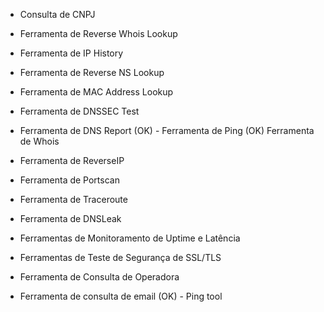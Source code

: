 

- Consulta de CNPJ

- Ferramenta de Reverse Whois Lookup
- Ferramenta de IP History
- Ferramenta de Reverse NS Lookup
- Ferramenta de MAC Address Lookup
- Ferramenta de DNSSEC Test
- Ferramenta de DNS Report
(OK) - Ferramenta de Ping 
(OK) Ferramenta de Whois
- Ferramenta de ReverseIP
- Ferramenta de Portscan
- Ferramenta de Traceroute
- Ferramenta de DNSLeak
- Ferramentas de Monitoramento de Uptime e Latência
- Ferramentas de Teste de Segurança de SSL/TLS
- Ferramenta de Consulta de Operadora 
- Ferramenta de consulta de email
(OK) - Ping tool
